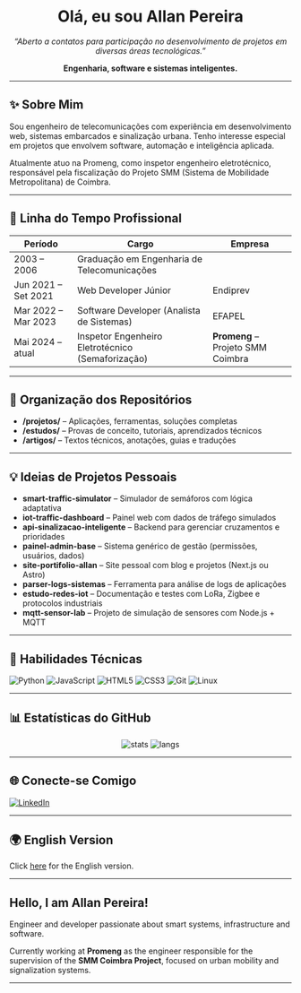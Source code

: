 <h1 align="center">Olá, eu sou Allan Pereira</h1>
<p align="center"><em>“Aberto a contatos para participação no desenvolvimento de projetos em diversas áreas tecnológicas.”</em></p>
<p align="center"><strong>Engenharia, software e sistemas inteligentes.</strong></p>

---

## ✨ Sobre Mim

Sou engenheiro de telecomunicações com experiência em desenvolvimento web, sistemas embarcados e sinalização urbana. Tenho interesse especial em projetos que envolvem software, automação e inteligência aplicada.

Atualmente atuo na Promeng, como inspetor engenheiro eletrotécnico, responsável pela fiscalização do Projeto SMM (Sistema de Mobilidade Metropolitana) de Coimbra.

---

## 🚀 Linha do Tempo Profissional

| Período | Cargo | Empresa |
|--------|-------|---------|
| 2003 – 2006 | Graduação em Engenharia de Telecomunicações | |
| Jun 2021 – Set 2021 | Web Developer Júnior | Endiprev |
| Mar 2022 – Mar 2023 | Software Developer (Analista de Sistemas) | EFAPEL |
| Mai 2024 – atual | Inspetor Engenheiro Eletrotécnico (Semaforização) | **Promeng** – Projeto SMM Coimbra |

---

## 📂 Organização dos Repositórios

- **/projetos/** – Aplicações, ferramentas, soluções completas  
- **/estudos/** – Provas de conceito, tutoriais, aprendizados técnicos  
- **/artigos/** – Textos técnicos, anotações, guias e traduções  

---

## 💡 Ideias de Projetos Pessoais

- **smart-traffic-simulator** – Simulador de semáforos com lógica adaptativa  
- **iot-traffic-dashboard** – Painel web com dados de tráfego simulados  
- **api-sinalizacao-inteligente** – Backend para gerenciar cruzamentos e prioridades  
- **painel-admin-base** – Sistema genérico de gestão (permissões, usuários, dados)  
- **site-portifolio-allan** – Site pessoal com blog e projetos (Next.js ou Astro)  
- **parser-logs-sistemas** – Ferramenta para análise de logs de aplicações  
- **estudo-redes-iot** – Documentação e testes com LoRa, Zigbee e protocolos industriais  
- **mqtt-sensor-lab** – Projeto de simulação de sensores com Node.js + MQTT

---

## 🧠 Habilidades Técnicas

![Python](https://img.shields.io/badge/-Python-3776AB?style=for-the-badge&logo=python&logoColor=white)
![JavaScript](https://img.shields.io/badge/-JavaScript-F7DF1E?style=for-the-badge&logo=javascript&logoColor=black)
![HTML5](https://img.shields.io/badge/-HTML5-E34F26?style=for-the-badge&logo=html5&logoColor=white)
![CSS3](https://img.shields.io/badge/-CSS3-1572B6?style=for-the-badge&logo=css3&logoColor=white)
![Git](https://img.shields.io/badge/-Git-F05032?style=for-the-badge&logo=git&logoColor=white)
![Linux](https://img.shields.io/badge/-Linux-FCC624?style=for-the-badge&logo=linux&logoColor=black)

---

## 📊 Estatísticas do GitHub

<p align="center">
  <img src="https://github-readme-stats.vercel.app/api?username=Allanper&show_icons=true&theme=dracula" alt="stats" />
  <img src="https://github-readme-stats.vercel.app/api/top-langs/?username=Allanper&layout=compact&theme=dracula" alt="langs" />
</p>

---

## 🌐 Conecte-se Comigo

[![LinkedIn](https://img.shields.io/badge/-LinkedIn-0A66C2?style=for-the-badge&logo=linkedin&logoColor=white)](https://www.linkedin.com/in/allanper)

---

## 🌍 English Version

Click [here](#hello-i-am-allan-pereira) for the English version.

---

## Hello, I am Allan Pereira!

Engineer and developer passionate about smart systems, infrastructure and software.

Currently working at **Promeng** as the engineer responsible for the supervision of the **SMM Coimbra Project**, focused on urban mobility and signalization systems.

---



